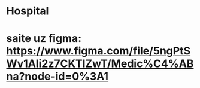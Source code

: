 # Hospital
# saite uz figma: https://www.figma.com/file/5ngPtSWv1Ali2z7CKTlZwT/Medic%C4%ABna?node-id=0%3A1